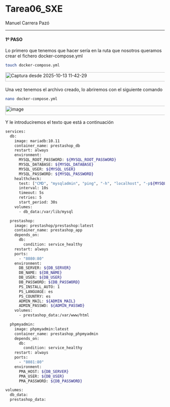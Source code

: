# Tarea06_SXE
Manuel Carrera Pazó
___________
#### 1º PASO
Lo primero que tenemos que hacer sería en la ruta que nosotros queramos crear el fichero docker-compose.yml  

```bash
touch docker-compose.yml
```

<img width="539" height="29" alt="Captura desde 2025-10-13 11-42-29" src="https://github.com/user-attachments/assets/f13f85ad-a48e-4a72-a0ef-54d335d2e760" />  
<br><br>
Una vez tenemos el archivo creado, lo abriremos con el siguiente comando 

```bash
nano docker-compose.yml
```
<img width="539" height="29" alt="image" src="https://github.com/user-attachments/assets/b178ab0f-f4d0-4267-b2ff-5ecd95ce68a6" />


Y le introduciremos el texto que está a continuación

```bash
services:
  db:
    image: mariadb:10.11
    container_name: prestashop_db
    restart: always
    environment:
      MYSQL_ROOT_PASSWORD: ${MYSQL_ROOT_PASSWORD}
      MYSQL_DATABASE: ${MYSQL_DATABASE}
      MYSQL_USER: ${MYSQL_USER}
      MYSQL_PASSWORD: ${MYSQL_PASSWORD}
    healthcheck:
      test: ["CMD", "mysqladmin", "ping", "-h", "localhost", "-p${MYSQL_ROOT_PASSWORD}"]
      interval: 10s
      timeout: 5s
      retries: 5
      start_period: 30s
    volumes:
      - db_data:/var/lib/mysql

  prestashop:
    image: prestashop/prestashop:latest
    container_name: prestashop_app
    depends_on:
      db:
        condition: service_healthy
    restart: always
    ports:
      - "8080:80"
    environment:
      DB_SERVER: ${DB_SERVER}
      DB_NAME: ${DB_NAME}
      DB_USER: ${DB_USER}
      DB_PASSWORD: ${DB_PASSWORD}
      PS_INSTALL_AUTO: 1
      PS_LANGUAGE: es
      PS_COUNTRY: es
      ADMIN_MAIL: ${ADMIN_MAIL}
      ADMIN_PASSWD: ${ADMIN_PASSWD}
    volumes:
      - prestashop_data:/var/www/html

  phpmyadmin:
    image: phpmyadmin:latest
    container_name: prestashop_phpmyadmin
    depends_on:
      db:
        condition: service_healthy
    restart: always
    ports:
      - "8081:80"
    environment:
      PMA_HOST: ${DB_SERVER}
      PMA_USER: ${DB_USER}
      PMA_PASSWORD: ${DB_PASSWORD}

volumes:
  db_data:
  prestashop_data:
```  

